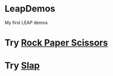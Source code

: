 LeapDemos
=========

My first LEAP demos


# Try [Rock Paper Scissors](https://rawgithub.com/narenana/leapDemos/master/rpc.html)
# Try [Slap](https://rawgithub.com/narenana/leapDemos/master/gestures.html)
